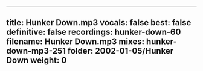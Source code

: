 
---
title: Hunker Down.mp3
vocals: false
best: false
definitive: false
recordings: hunker-down-60
filename: Hunker Down.mp3
mixes: hunker-down-mp3-251
folder: 2002-01-05/Hunker Down
weight: 0
---
